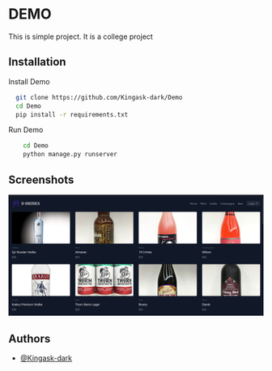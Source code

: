 
# DEMO 

This is simple project. It is a college project


## Installation

Install Demo

```bash
  git clone https://github.com/Kingask-dark/Demo
  cd Demo
  pip install -r requirements.txt
```
Run Demo

```bash
    cd Demo
    python manage.py runserver
```
## Screenshots

![Project Screenshots](/static/images/ProjectPic.png?raw=true "Optional Title")


## Authors

- [@Kingask-dark](https://github.com/Kingask-dark)

